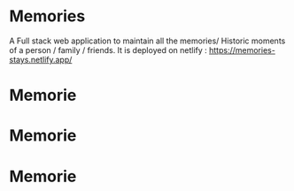 # Memories
A Full stack web application to maintain all the memories/ Historic moments of a person / family / friends.
It is deployed on netlify : https://memories-stays.netlify.app/

# Memorie
# Memorie
# Memorie
